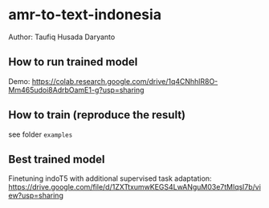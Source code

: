 # amr-to-text-indonesia
Author: Taufiq Husada Daryanto

## How to run trained model
Demo: https://colab.research.google.com/drive/1q4CNhhlR8O-Mm465udoi8AdrbOamE1-g?usp=sharing

## How to train (reproduce the result)
see folder `examples`

## Best trained model
Finetuning indoT5 with additional supervised task adaptation: https://drive.google.com/file/d/1ZXTtxumwKEGS4LwANguM03e7tMlqsl7b/view?usp=sharing
